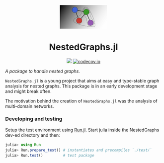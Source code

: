 <div align="center"> 
<img src="images/NestedGraphs.jl.svg" alt="NestedGraphs.jl" width="30%"></img>

# NestedGraphs.jl
[![](https://img.shields.io/badge/docs-dev-blue.svg)](https://UniStuttgart-IKR.github.io/NestedGraphs.jl/dev)
[![codecov.io](http://codecov.io/github/UniStuttgart-IKR/NestedGraphs.jl/coverage.svg?branch=main)](http://codecov.io/github/UniStuttgart-IKR/NestedGraphs.jl?branch=main)

</div>



*A package to handle nested graphs.*

`NestedGraphs.jl` is a young project that aims at easy and type-stable graph analysis for nested graphs.
This package is in an early development stage and might break often.

The motivation behind the creation of `NestedGraphs.jl` was the analysis of multi-domain networks.

### Developing and testing
Setup the test environment using [Run.jl](https://github.com/tkf/Run.jl).
Start julia inside the NestedGraphs dev-ed directory and then:
```julia
julia> using Run
julia> Run.prepare_test() # instantiates and precompiles `./test/`
julia> Run.test()         # test package
```
